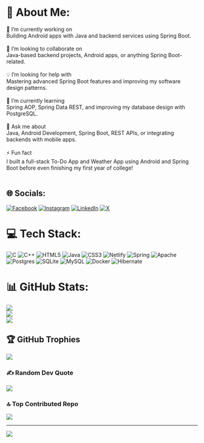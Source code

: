 # 💫 About Me:
🔭 I’m currently working on<br>Building Android apps with Java and backend services using Spring Boot.<br><br>🤝 I’m looking to collaborate on<br>Java-based backend projects, Android apps, or anything Spring Boot-related.<br><br>💡 I’m looking for help with<br>Mastering advanced Spring Boot features and improving my software design patterns.<br><br>🌱 I’m currently learning<br>Spring AOP, Spring Data REST, and improving my database design with PostgreSQL.<br><br>💬 Ask me about<br>Java, Android Development, Spring Boot, REST APIs, or integrating backends with mobile apps.<br><br>⚡ Fun fact<br>I built a full-stack To-Do App and Weather App using Android and Spring Boot before even finishing my first year of college!<br><br>


## 🌐 Socials:
[![Facebook](https://img.shields.io/badge/Facebook-%231877F2.svg?logo=Facebook&logoColor=white)](https://facebook.com/https://www.facebook.com/share/16c8SBsr76/) [![Instagram](https://img.shields.io/badge/Instagram-%23E4405F.svg?logo=Instagram&logoColor=white)](https://instagram.com/https://www.instagram.com/algosoul_16_5/) [![LinkedIn](https://img.shields.io/badge/LinkedIn-%230077B5.svg?logo=linkedin&logoColor=white)](https://linkedin.com/in/https://www.linkedin.com/in/soumen-maity-6a311328a/) [![X](https://img.shields.io/badge/X-black.svg?logo=X&logoColor=white)](https://x.com/https://x.com/soumenmaity_69?t=2p-7h_3WEtCvPx_3IpfyYA&s=09) 

# 💻 Tech Stack:
![C](https://img.shields.io/badge/c-%2300599C.svg?style=for-the-badge&logo=c&logoColor=white) ![C++](https://img.shields.io/badge/c++-%2300599C.svg?style=for-the-badge&logo=c%2B%2B&logoColor=white) ![HTML5](https://img.shields.io/badge/html5-%23E34F26.svg?style=for-the-badge&logo=html5&logoColor=white) ![Java](https://img.shields.io/badge/java-%23ED8B00.svg?style=for-the-badge&logo=openjdk&logoColor=white) ![CSS3](https://img.shields.io/badge/css3-%231572B6.svg?style=for-the-badge&logo=css3&logoColor=white) ![Netlify](https://img.shields.io/badge/netlify-%23000000.svg?style=for-the-badge&logo=netlify&logoColor=#00C7B7) ![Spring](https://img.shields.io/badge/spring-%236DB33F.svg?style=for-the-badge&logo=spring&logoColor=white) ![Apache](https://img.shields.io/badge/apache-%23D42029.svg?style=for-the-badge&logo=apache&logoColor=white) ![Postgres](https://img.shields.io/badge/postgres-%23316192.svg?style=for-the-badge&logo=postgresql&logoColor=white) ![SQLite](https://img.shields.io/badge/sqlite-%2307405e.svg?style=for-the-badge&logo=sqlite&logoColor=white) ![MySQL](https://img.shields.io/badge/mysql-4479A1.svg?style=for-the-badge&logo=mysql&logoColor=white) ![Docker](https://img.shields.io/badge/docker-%230db7ed.svg?style=for-the-badge&logo=docker&logoColor=white) ![Hibernate](https://img.shields.io/badge/Hibernate-59666C?style=for-the-badge&logo=Hibernate&logoColor=white)
# 📊 GitHub Stats:
![](https://github-readme-stats.vercel.app/api?username=soumenmaity3&theme=dark&hide_border=false&include_all_commits=false&count_private=false)<br/>
![](https://nirzak-streak-stats.vercel.app/?user=soumenmaity3&theme=dark&hide_border=false)<br/>
![](https://github-readme-stats.vercel.app/api/top-langs/?username=soumenmaity3&theme=dark&hide_border=false&include_all_commits=false&count_private=false&layout=compact)

## 🏆 GitHub Trophies
![](https://github-profile-trophy.vercel.app/?username=soumenmaity3&theme=radical&no-frame=false&no-bg=false&margin-w=4)

### ✍️ Random Dev Quote
![](https://quotes-github-readme.vercel.app/api?type=horizontal&theme=radical)

### 🔝 Top Contributed Repo
![](https://github-contributor-stats.vercel.app/api?username=soumenmaity3&limit=5&theme=dark&combine_all_yearly_contributions=true)

---
[![](https://visitcount.itsvg.in/api?id=soumenmaity3&icon=0&color=0)](https://visitcount.itsvg.in)

<!-- Proudly created with GPRM ( https://gprm.itsvg.in ) -->
